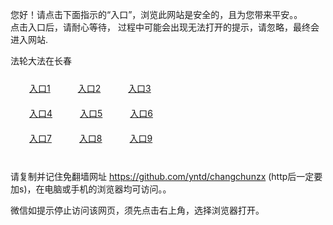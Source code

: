 您好！请点击下面指示的“入口”，浏览此网站是安全的，且为您带来平安。。 <br/>
点击入口后，请耐心等待， 过程中可能会出现无法打开的提示，请忽略，最终会进入网站. </br>

法轮大法在长春<br/>
<div style="padding:10px"><a style="margin:20px" target="_blank" href="https://d1gwjn5wqg3yi5.cloudfront.net/2Qpsp?vevslp" id="ccLink1" rel="nofollow">入口1</a> <a target="_blank" style="margin:20px" href="https://d1dj0ib0wtpn44.cloudfront.net/2Qpsp?qjnxsyz" id="ccLink2" rel="nofollow">入口2</a> <a style="margin:20px" target="_blank" href="https://dm4qx1kskzbu1.cloudfront.net/2Qpsp?vadvyr" id="ccLink3" rel="nofollow">入口3</a></div>

<div style="padding:10px" ><a style="margin:20px" target="_blank" href="https://d1gwjn5wqg3yi5.cloudfront.net/2Qpsp?vevslp" id="ccLink4" rel="nofollow">入口4</a> <a style="margin:20px" href="https://d1dj0ib0wtpn44.cloudfront.net/2Qpsp?qjnxsyz" target="_blank" id="ccLink5" rel="nofollow">入口5</a> <a style="margin:20px" href="https://dm4qx1kskzbu1.cloudfront.net/2Qpsp?vadvyr" target="_blank" id="ccLink6" rel="nofollow">入口6</a></div>

<div style="padding:10px"><a style="margin:20px" target="_blank" href="https://d1gwjn5wqg3yi5.cloudfront.net/2Qpsp?vevslp" id="ccLink7" rel="nofollow">入口7</a> <a style="margin:20px" href="https://d1dj0ib0wtpn44.cloudfront.net/2Qpsp?qjnxsyz" target="_blank" id="ccLink8" rel="nofollow">入口8</a> <a style="margin:20px" target="_blank" href="https://dm4qx1kskzbu1.cloudfront.net/2Qpsp?vadvyr" id="ccLink9" rel="nofollow">入口9</a></div>

<br/>



请复制并记住免翻墙网址 https://github.com/yntd/changchunzx (http后一定要加s)，在电脑或手机的浏览器均可访问。。<br/>

微信如提示停止访问该网页，须先点击右上角，选择浏览器打开。
